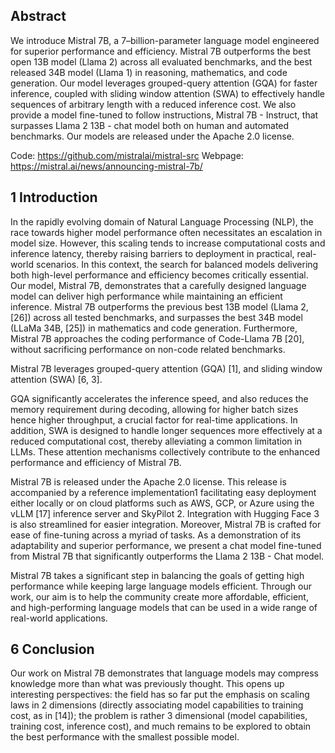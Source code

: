 ## Abstract

We introduce Mistral 7B, a 7–billion-parameter language model engineered for superior performance and efficiency. Mistral 7B outperforms the best open 13B model (Llama 2) across all evaluated benchmarks, and the best released 34B model (Llama 1) in reasoning, mathematics, and code generation. Our model leverages grouped-query attention (GQA) for faster inference, coupled with sliding window attention (SWA) to effectively handle sequences of arbitrary length with a reduced inference cost. We also provide a model fine-tuned to follow instructions, Mistral 7B - Instruct, that surpasses Llama 2 13B - chat model both on human and automated benchmarks. Our models are released under the Apache 2.0 license.

Code: https://github.com/mistralai/mistral-src Webpage: https://mistral.ai/news/announcing-mistral-7b/

## 1 Introduction

In the rapidly evolving domain of Natural Language Processing (NLP), the race towards higher model performance often necessitates an escalation in model size. However, this scaling tends to increase computational costs and inference latency, thereby raising barriers to deployment in practical, real-world scenarios. In this context, the search for balanced models delivering both high-level performance and efficiency becomes critically essential. Our model, Mistral 7B, demonstrates that a carefully designed language model can deliver high performance while maintaining an efficient inference. Mistral 7B outperforms the previous best 13B model (Llama 2, [26]) across all tested benchmarks, and surpasses the best 34B model (LLaMa 34B, [25]) in mathematics and code generation. Furthermore, Mistral 7B approaches the coding performance of Code-Llama 7B [20], without sacrificing performance on non-code related benchmarks.

Mistral 7B leverages grouped-query attention (GQA) [1], and sliding window attention (SWA) [6, 3].

GQA significantly accelerates the inference speed, and also reduces the memory requirement during decoding, allowing for higher batch sizes hence higher throughput, a crucial factor for real-time applications. In addition, SWA is designed to handle longer sequences more effectively at a reduced computational cost, thereby alleviating a common limitation in LLMs. These attention mechanisms collectively contribute to the enhanced performance and efficiency of Mistral 7B.

Mistral 7B is released under the Apache 2.0 license. This release is accompanied by a reference implementation1 facilitating easy deployment either locally or on cloud platforms such as AWS, GCP, or Azure using the vLLM [17] inference server and SkyPilot 2. Integration with Hugging Face 3 is also streamlined for easier integration. Moreover, Mistral 7B is crafted for ease of fine-tuning across a myriad of tasks. As a demonstration of its adaptability and superior performance, we present a chat model fine-tuned from Mistral 7B that significantly outperforms the Llama 2 13B - Chat model.

Mistral 7B takes a significant step in balancing the goals of getting high performance while keeping large language models efficient. Through our work, our aim is to help the community create more affordable, efficient, and high-performing language models that can be used in a wide range of real-world applications.

## 6 Conclusion

Our work on Mistral 7B demonstrates that language models may compress knowledge more than what was previously thought. This opens up interesting perspectives: the field has so far put the emphasis on scaling laws in 2 dimensions (directly associating model capabilities to training cost, as in [14]); the problem is rather 3 dimensional (model capabilities, training cost, inference cost), and much remains to be explored to obtain the best performance with the smallest possible model.

